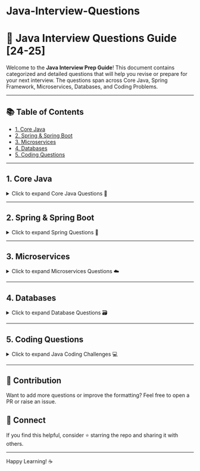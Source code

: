 # Java-Interview-Questions

# 🧠 Java Interview Questions Guide [24-25]

Welcome to the **Java Interview Prep Guide**! This document contains categorized and detailed questions that will help you revise or prepare for your next interview. The questions span across Core Java, Spring Framework, Microservices, Databases, and Coding Problems.

---

## 📚 Table of Contents

- [1. Core Java](#1-core-java)
- [2. Spring & Spring Boot](#2-spring--spring-boot)
- [3. Microservices](#3-microservices)
- [4. Databases](#4-databases)
- [5. Coding Questions](#5-coding-questions)

---

## 1. Core Java

<details>
<summary>Click to expand Core Java Questions 🔽</summary>

### ✅ String Handling
- Why are Strings immutable in Java?
- Difference between `String`, `StringBuffer`, and `StringBuilder`
- When to use `StringBuffer` and `StringBuilder`?
- How many objects created? 
  ```java
  String s = "abc";
  String b = new String("bac");
  ```
- Output and explanation:
  ```java
  String a = "str";
  String b = a;
  a = "modify";
  System.out.println(b); // Output?
  ```

### ✅ Immutability and Memory
- How to create a custom immutable class?
- How to handle mutable fields (like `List`, `Date`) in immutable classes?
- Why do we need immutable classes?
- `intern()` method in `String` usage
- When to use `double`, `float`, and `BigDecimal`
- Java Memory Model
- Wrapper Classes
- Heap vs Constant Pool
- GC Algorithms (e.g. G1 GC)
- Static String variables — memory implications
- Memory Leaks — causes and detection

### ✅ OOP Concepts
- Abstract class vs Interface
- Is Java 100% OOP?
- Core OOP Principles: Inheritance, Encapsulation, Abstraction, Polymorphism
- Call by Value or Reference?
- Access Modifiers: `protected`, `static`, `final`, `private`
- Types of Inner Classes: Regular, Static, Local and Anonymous.
- Serializable vs Externalizable
- How many ways to create object.

### ✅ Exception Handling
- Checked vs Unchecked
- Overriding and Exceptions: [GeeksForGeeks Explanation](https://www.geeksforgeeks.org/exception-handling-with-method-overriding-in-java/)

### ✅ Concurrency & Collections
- Thread lifecycle, ways to create threads
- Inter-thread communication (`wait`, `notify`, `notifyAll`)
- Deadlock example
- Executor Framework, Callable vs Runnable
- Synchronization (methods, blocks, static)
- CountDownLatch & CyclicBarrier
- `wait` vs `sleep`

### ✅ Collections and Internals
- Internal working of `HashMap`, `Set`
- `equals()` and `hashCode()` contract
- `Comparator` vs `Comparable`
- `HashMap` vs `Hashtable`
- FailFast vs FailSafe Iterators
- `CopyOnWriteArrayList`, `ConcurrentHashMap`
- Serialization, `transient`, `Externalizable`

### ✅ Design & Java 8+
- Design Patterns: Singleton, Factory, Builder, etc.
- Singleton — breaking scenarios & solutions
- SOLID Principles
- Java 8 Features: Stream API, Optional, Lambda, Method References
- Functional Interfaces (`Function`, `Predicate`, etc.)
- Default methods in interfaces (Diamond problem)
- `map` vs `flatMap`
- `stream()` vs `parallelStream()`
- Custom Annotations
- Autoclosable Interface

### ✅ Java 11 Features
- New Methods in String isBlank(), lines(), strip(), stripLeading(), stripTrailing() and repeat(int count)
- var in Lambda Parameters
- New Files Methods --> Files.readString(Path) and Files.writeString(Path, String)
- Optional.isEmpty()
- Running Java files without Compilation - java Hello.java
- HTTP Client 

### ✅ Java 17 Features
- Record classes, Sealed classes, Text Blocks, Pattern Matching in Switch

### ✅ Java 21 Features
- Modern concurrency: Virtual Threads, Structured Concurrency, Scoped Values
- Cleaner code: Pattern Matching, String Templates, Unnamed Variables, Record Patterns
- Performance & APIs: Generational ZGC, Vector API, KEM API, FFM API
- Platform changes: Sequenced Collections, emoji support, and deprecations for legacy compatibility
  
</details>

---

## 2. Spring & Spring Boot

<details>
<summary>Click to expand Spring Questions 🌱</summary>

### ✅ Core Concepts
- Why Spring? Latest version used?
- IOC & Dependency Injection
- Spring vs Spring Boot
- Migration issues (Spring Boot 2.x → 3.x)
- `@SpringBootApplication`

### ✅ Annotations & Config
- `@Controller` vs `@RestController`
- Global Exception Handling with `@ControllerAdvice`
- `@ConfigurationProperties` for property binding
- `@Bean` vs `@Component`
- Stereotype annotations: `@Component`, `@Service`, `@Repository`
- `@Async`, CompletableFuture
- `@Autowired`, `@Qualifier`, `@Primary`
- `@RefeshSope`

### ✅ Tools & Utilities
- Spring Actuator
- Swagger (OpenAPI)
- Exclude embedded server config
- Multi-DataSource config
- Schedulers

### ✅ HTTP & Validation
- `PUT`, `PATCH`, `POST` differences
- `@PathVariable` vs `@RequestParam`
- Custom Validations
- Transactions
- Spring Profiles

</details>

---

## 3. Microservices

<details>
<summary>Click to expand Microservices Questions ☁️</summary>

### ✅ Architecture
- Explain your architecture
- Service Registry/Discovery (Eureka)
- Monolith vs Microservice
- Migration strategies

### ✅ Patterns
- Saga Pattern
- Circuit Breaker (Resilience4j)
- Bulkhead

### ✅ Observability
- Distributed Tracing with Zipkin

### ✅ Communication
- Sync (REST), Async (Kafka, RabbitMQ)
- Kafka vs RabbitMQ
- Kafka Concepts:
  - GroupId, Topic, Partition, Zookeeper, Fault Tolerance, Replication
  - Kafka Setup Steps

### ✅ Practices
- Idempotency
- Branching Strategy
- Peer Reviews

</details>

---

## 4. Databases

<details>
<summary>Click to expand Database Questions 🗃️</summary>

### ✅ SQL & Relational
- Databases used (SQL/NoSQL)
- Indexing, Clustered Indexing
- Joins in SQL
- ACID Properties
- Normalization: 1NF, 2NF, 3NF
- Isolation Levels

### ✅ Performance Tuning
- Select only required columns
- Joins > Subqueries
- Logical partitioning & Sharding
- Indexing best practices

### ✅ NoSQL
- Experience with NoSQL?
- Does NoSQL support ACID?
- How many types NoSQL DB available? --> 1. Document 2. Key value 3. Column-Oriented Databases and 4. Graphs

### ✅ Spring Data JPA
- Advantages
- Entity Mapping
- Lazy vs Eager loading

### ✅ Cloud Related
- How will you deploy a docker image in Kubernetes
- What are stages are there in CI and CD
- What is Azure Container Registry(ACR)

</details>

---

## 5. Coding Questions

<details>
<summary>Click to expand Java Coding Challenges 💻</summary>

### Java 8 Based
- Frequency of characters in a `String`
- Sort `HashMap<Integer, String>`
- Filter even & odd numbers in a single stream
- Iterate `HashMap`
- Reverse sentence using Java 8:
  ```java
  "Today is Sunday" -> "yadoT si yadnuS"
  ```

### Threading
- Deadlock example with Threads

### Data Structures
- Custom `ArrayList` using Arrays
- Sort user-defined objects

### Algorithms
- Two Sum
- Unique Substrings
- All combinations of a string: `A`, `B`, `C`, `AB`, `BC`, `ABC`
- Find Median of Array

### SQL
- Query to find duplicates
- Query to find 2nd highest salary

</details>


---

## 📌 Contribution

Want to add more questions or improve the formatting? Feel free to open a PR or raise an issue.

## 📧 Connect

If you find this helpful, consider ⭐️ starring the repo and sharing it with others.

---

Happy Learning! ☕

